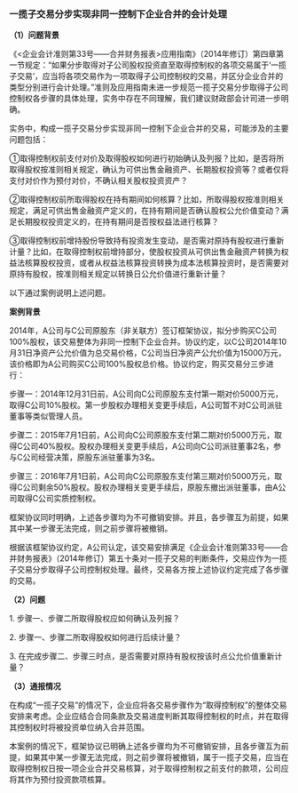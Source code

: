 ### 一揽子交易分步实现非同一控制下企业合并的会计处理

**（1）问题背景**

《\<企业会计准则第33号——合并财务报表\>应用指南》（2014年修订）第四章第一节规定：“如果分步取得对子公司股权投资直至取得控制权的各项交易属于‘一揽子交易’，应当将各项交易作为一项取得子公司控制权的交易，并区分企业合并的类型分别进行会计处理。”准则及应用指南未进一步规范一揽子交易分步取得子公司控制权各步骤的具体处理，实务中存在不同理解，我们建议财政部会计司进一步明确。

实务中，构成一揽子交易分步实现非同一控制下企业合并的交易，可能涉及的主要问题包括：

①取得控制权前支付对价及取得股权如何进行初始确认及列报？比如，是否将所取得股权按准则相关规定，确认为可供出售金融资产、长期股权投资等？或者仅将支付对价作为预付对价，不确认相关股权投资资产？

②取得控制权前所取得股权在持有期间如何核算？比如，所取得股权按准则相关规定，满足可供出售金融资产定义的，在持有期间是否确认股权公允价值变动？满足长期股权投资定义的，在持有期间是否按权益法进行核算？

③取得控制权前增持股份导致持有投资发生变动，是否需对原持有股权进行重新计量？比如，在取得控制权前增持部分，使股权投资从可供出售金融资产转换为权益法核算股权投资，或者从权益法核算投资转换为成本法核算投资时，是否需要对原持有股权，按准则相关规定以转换日公允价值进行重新计量？

以下通过案例说明上述问题。

**案例背景**

2014年，A公司与C公司原股东（非关联方）签订框架协议，拟分步购买C公司100%股权，该交易整体为非同一控制下企业合并。协议约定，以C公司2014年10月31日净资产公允价值为总交易价格，C公司当日净资产公允价值为15000万元，该价格即为A公司购买C公司100%股权总价格。协议约定，购买交易分三步进行：

步骤一：2014年12月31日前，A公司向C公司原股东支付第一期对价5000万元，取得C公司10%股权。第一步股权办理相关变更手续后，A公司暂不对C公司派驻董事等类似管理人员。

步骤二：2015年7月1日前，A公司向C公司原股东支付第二期对价5000万元，取得C公司40%股权。股权办理相关变更手续后，A公司向C公司派驻董事2名，参与C公司经营决策，原股东派驻董事为3名。

步骤三：2016年7月1日前，A公司向C公司原股东支付第三期对价5000万元，取得C公司剩余50%股权。股权办理相关变更手续后，原股东撤出派驻董事，由A公司取得C公司实质控制权。

框架协议同时明确，上述各步骤均为不可撤销安排。并且，各步骤互为前提，如果其中某一步骤无法完成，则之前步骤将被撤销。

根据该框架协议约定，A公司认定，该交易安排满足《企业会计准则第33号——合并财务报表》（2014年修订）第五十条对一揽子交易的判断条件，交易应作为一揽子交易分步取得子公司控制权处理。最终，交易各方按上述协议约定完成了各步骤的交易。

**（2）问题**

1\. 步骤一、步骤二所取得股权应如何确认及列报？

2\. 步骤一、步骤二所取得股权如何进行后续计量？

3\. 在完成步骤二、步骤三时点，是否需要对原持有股权按该时点公允价值重新计量？

**（3）通报情况**

在构成“一揽子交易”的情况下，企业应将各交易步骤作为“取得控制权”的整体交易安排来考虑。企业应结合合同条款及交易进度判断其取得控制权的时点，并在取得其控制权时将被投资单位纳入合并范围。

本案例的情况下，框架协议已明确上述各步骤均为不可撤销安排，且各步骤互为前提，如果其中某一步骤无法完成，则之前步骤将被撤销，属于一揽子交易，应当在取得控制权日按一项企业合并交易核算，对于取得控制权之前支付的款项，公司应将其作为预付投资款项核算。